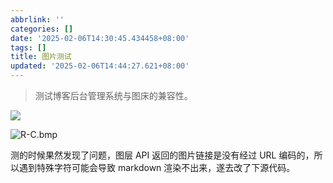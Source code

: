 ```yaml
---
abbrlink: ''
categories: []
date: '2025-02-06T14:30:45.434458+08:00'
tags: []
title: 图片测试
updated: '2025-02-06T14:44:27.621+08:00'
---
```

> 测试博客后台管理系统与图床的兼容性。

![](https://pics.r1kka.one/file/1738824520350_Screenshot%202024-08-24%20144220.png)

![R-C.bmp](https://pics.r1kka.one/file/1738823656749_R-C.bmp)

测的时候果然发现了问题，图层 API 返回的图片链接是没有经过 URL 编码的，所以遇到特殊字符可能会导致 markdown 渲染不出来，遂去改了下源代码。
